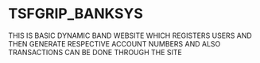 # TSFGRIP_BANKSYS
THIS IS BASIC DYNAMIC BAND WEBSITE WHICH REGISTERS USERS AND THEN GENERATE RESPECTIVE ACCOUNT NUMBERS AND ALSO TRANSACTIONS CAN BE DONE THROUGH THE SITE
